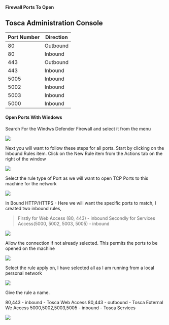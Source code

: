 #### Firewall Ports To Open

## Tosca Administration Console

| Port Number | Direction |
|---|---|
| 80 | Outbound |
| 80 | Inbound |
| 443 | Outbound |
| 443 | Inbound|
| 5005 | Inbound |
| 5002 | Inbound |
| 5003 | Inbound |
| 5000 | Inbound |

#### Open Ports With Windows

Search For the Windws Defender Firewall and select it from the menu

![](Pasted%20image%2020230216092021.png)

Next you will want to follow these steps for all ports. Start by clicking on the Inbound Rules item. Click on the New Rule item from the Actions tab on the right of the window

![](Pasted%20image%2020230216091939.png)

Select the rule type of Port as we will want to open TCP Ports to this machine for the network

![](Pasted%20image%2020230216092045.png)

In Bound HTTP/HTTPS - Here we will want the specific ports to match, I created two inbound rules, 

> Firstly for Web Access (80, 443) - inbound
> Secondly for Services Access(5000, 5002, 5003, 5005) - inbound

![](Pasted%20image%2020230216092115.png)

Allow the connection if not already selected. This permits the ports to be opened on the machine

![](Pasted%20image%2020230216092135.png)

Select the rule apply on, I have selected all as I am running from a local personal network

![](Pasted%20image%2020230216092148.png)

Give the rule a name. 

80,443 - inbound - Tosca Web Access
80,443 - outbound - Tosca External We Access
5000,5002,5003,5005 - inbound - Tosca Services

![](Pasted%20image%2020230216092210.png)
